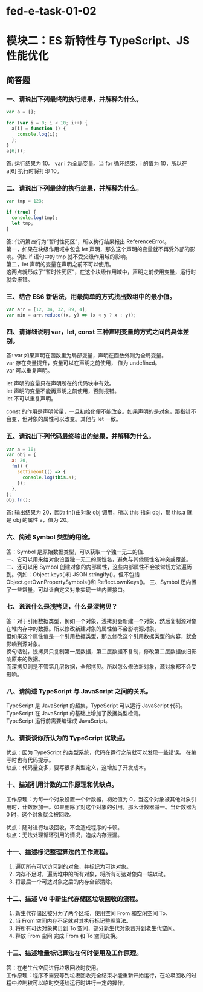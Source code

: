 # fed-e-task-01-02

# 模块二：ES 新特性与 TypeScript、JS 性能优化

## 简答题

### 一、请说出下列最终的执行结果，并解释为什么。

```javascript
var a = [];

for (var i = 0; i < 10; i++) {
  a[i] = function () {
    console.log(i);
  };
}
a[6]();
```

答: 运行结果为 10。 var i 为全局变量。当 for 循环结束，i 的值为 10，所以在 a[6] 执行时将打印 10。

### 二、请说出下列最终的执行结果，并解释为什么。

```javascript
var tmp = 123;

if (true) {
  console.log(tmp);
  let tmp;
}
```

答: 代码第四行为“暂时性死区”，所以执行结果报出 ReferenceError。  
第一，如果在块级作用域中包含 let 声明，那么这个声明的变量就不再受外部的影响。例如 if 语句中的 tmp 就不受父级作用域的影响。  
第二，let 声明的变量在声明之前不可以使用。  
这两点就形成了“暂时性死区”，在这个块级作用域中，声明之前使用变量，运行时就会报错。

### 三、结合 ES6 新语法，用最简单的方式找出数组中的最小值。

```javascript
var arr = [12, 34, 32, 89, 4];
var min = arr.reduce((x, y) => (x < y ? x : y));
```

### 四、请详细说明 var，let, const 三种声明变量的方式之间的具体差别。

答: var 如果声明在函数里为局部变量，声明在函数外则为全局变量。  
var 存在变量提升，变量可以在声明之前使用， 值为 undefined。  
var 可以重复声明。

let 声明的变量只在声明所在的代码块中有效。  
let 声明的变量不能再声明之前使用，否则报错。  
let 不可以重复声明。

const 的作用是声明常量，一旦初始化便不能改变。如果声明的是对象，那指针不会变，但对象的属性可以改变。其他与 let 一致。

### 五、请说出下列代码最终输出的结果，并解释为什么。

```javascript
var a = 10;
var obj = {
  a: 20,
  fn() {
    setTimeout(() => {
      console.log(this.a);
    });
  },
};
obj.fn();
```

答: 输出结果为 20，因为 fn()由对象 obj 调用，所以 this 指向 obj，那 this.a 就是 obj 的属性 a，值为 20。

### 六、简述 Symbol 类型的用途。

答：Symbol 是原始数据类型，可以获取一个独一无二的值.  
一、它可以用来给对象设置独一无二的属性名，避免与其他属性名冲突或覆盖。  
二、还可以用 Symbol 创建对象的内部属性，这些内部属性不会被常规方法遍历到。例如：Object.keys()和 JSON.stringify()。但不包括 Object.getOwnPropertySymbols()和 Reflect.ownKeys()。
三、Symbol 还内置了一些常量，可以让自定义对象实现一些内置接口。

### 七、说说什么是浅拷贝，什么是深拷贝？

答：对于引用数据类型，例如一个对象，浅拷贝会新建一个对象，然后复制源对象在堆内存中的数据。所以修改新建对象的属性值不会影响源对象。  
但如果这个属性值是一个引用数据类型，那么修改这个引用数据类型的内容，就会影响到源对象。  
换句话说，浅拷贝只复制第一层数据，第二层数据不复制，修改第二层数据依旧影响原来的数据。  
而深拷贝则是不管第几层数据，全部拷贝。所以怎么修改新对象，源对象都不会受影响。

### 八、请简述 TypeScript 与 JavaScript 之间的关系。

TypeScript 是 JavaScript 的超集，TypeScript 可以运行 JavaScript 代码。  
TypeScript 在 JavaScript 的基础上增加了数据类型检测。  
TypeScript 运行前需要编译成 JavaScript。

### 九、请谈谈你所认为的 TypeScript 优缺点。

优点：因为 TypeScript 的类型系统，代码在运行之前就可以发现一些错误。
在编写时也有代码提示。  
缺点：代码量变多，要写很多类型定义，这增加了开发成本。

### 十、描述引用计数的工作原理和优缺点。

工作原理：为每一个对象设置一个计数器，初始值为 0，当这个对象被其他对象引用时，计数器加一。如果删除了对这个对象的引用，那么计数器减一。当计数器为 0 时，这个对象就会被回收。

优点：随时进行垃圾回收，不会造成程序的卡顿。  
缺点：无法处理循环引用的情况，造成内存泄漏。

### 十一、描述标记整理算法的工作流程。

1. 遍历所有可以访问到的对象，并标记为可达对象。
2. 内存不足时，遍历堆中的所有对象，将所有可达对象向一端以动。
3. 将最后一个可达对象之后的内存全部清除。

### 十二、描述 V8 中新生代存储区垃圾回收的流程。

1. 新生代存储区被分为了两个区域，使用空间 From 和空闲空间 To.
2. 当 From 空间内存不足就对其执行标记整理算法。
3. 将所有可达对象拷贝到 To 空间，部分新生代对象晋升到老生代空间。
4. 释放 From 空间 完成 From 和 To 空间交换。

### 十三、描述增量标记算法在何时使用及工作原理。

答：在老生代空间进行垃圾回收时使用。  
工作原理：程序不需要等到垃圾回收完全结束才能重新开始运行，在垃圾回收的过程中控制权可以临时交还给运行时进行一定的操作。
